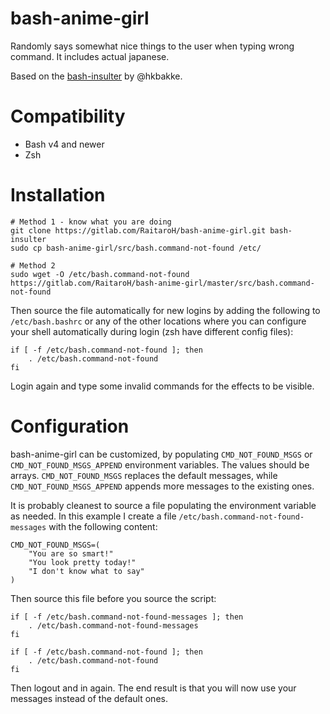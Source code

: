 # bash-anime-girl
Randomly says somewhat nice things to the user when typing wrong command. It includes actual japanese.

Based on the [bash-insulter](https://github.com/hkbakke/bash-insulter) by @hkbakke.

# Compatibility
* Bash v4 and newer
* Zsh

# Installation

    # Method 1 - know what you are doing
    git clone https://gitlab.com/RaitaroH/bash-anime-girl.git bash-insulter
    sudo cp bash-anime-girl/src/bash.command-not-found /etc/

    # Method 2
    sudo wget -O /etc/bash.command-not-found https://gitlab.com/RaitaroH/bash-anime-girl/master/src/bash.command-not-found

Then source the file automatically for new logins by adding the following to `/etc/bash.bashrc` or any of the other locations where you can configure your shell automatically during login (zsh have different config files):
```
if [ -f /etc/bash.command-not-found ]; then
    . /etc/bash.command-not-found
fi
```
Login again and type some invalid commands for the effects to be visible.

# Configuration
bash-anime-girl can be customized, by populating `CMD_NOT_FOUND_MSGS` or `CMD_NOT_FOUND_MSGS_APPEND` environment variables. The values should be arrays. `CMD_NOT_FOUND_MSGS` replaces the default messages, while `CMD_NOT_FOUND_MSGS_APPEND` appends more messages to the existing ones.

It is probably cleanest to source a file populating the environment variable as needed. In this example I create a file `/etc/bash.command-not-found-messages` with the following content:

    CMD_NOT_FOUND_MSGS=(
        "You are so smart!"
        "You look pretty today!"
        "I don't know what to say"
    )
    
Then source this file before you source the script:
```
if [ -f /etc/bash.command-not-found-messages ]; then
    . /etc/bash.command-not-found-messages
fi

if [ -f /etc/bash.command-not-found ]; then
    . /etc/bash.command-not-found
fi
```

Then logout and in again. The end result is that you will now use your messages instead of the default ones.
